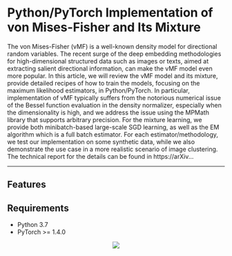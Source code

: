 # Python/PyTorch Implementation of von Mises-Fisher and Its Mixture

The von Mises-Fisher (vMF) is a well-known density model for directional random variables. The recent surge of the deep embedding methodologies for high-dimensional structured data such as images or texts, aimed at extracting salient directional information, can make the vMF model even more popular. In this article, we will review the vMF model and its mixture, provide detailed recipes of how to train the models, focusing on the  maximum likelihood estimators, in Python/PyTorch. In particular, implementation of vMF typically suffers from the notorious numerical issue of the Bessel function evaluation in the density normalizer, especially when the dimensionality is high, and we address the issue using the MPMath library that supports arbitrary precision. For the mixture learning, we provide both  minibatch-based large-scale SGD learning, as well as the EM algorithm which is a full batch estimator. For each estimator/methodology, we test our implementation on some synthetic data, while we also demonstrate the use case in a more realistic scenario of image clustering. The technical report for the details can be found in https://arXiv...

---

## Features


## Requirements

* Python 3.7
* PyTorch >= 1.4.0


<p align="center">
  <img align="middle" src="./figs/thumbnail.png"/>
</p>

